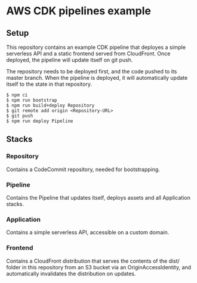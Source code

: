 # AWS CDK pipelines example

## Setup

This repository contains an example CDK pipeline that deployes a simple
serverless API and a static frontend served from CloudFront. Once deployed, the
pipeline will update itself on git push.

The repository needs to be deployed first, and the code pushed to its master
branch. When the pipeline is deployed, it will automatically update itself to
the state in that repository.

```
$ npm ci
$ npm run bootstrap
$ npm run build+deploy Repository
$ git remote add origin <Repository-URL>
$ git push
$ npm run deploy Pipeline
```

## Stacks

### Repository

Contains a CodeCommit repository, needed for bootstrapping.

### Pipeline

Contains the Pipeline that updates itself, deploys assets and all Application
stacks.

### Application

Contains a simple serverless API, accessible on a custom domain.

### Frontend

Contains a CloudFront distribution that serves the contents of the dist/ folder
in this repository from an S3 bucket via an OriginAccessIdentity, and
automatically invalidates the distribution on updates.
